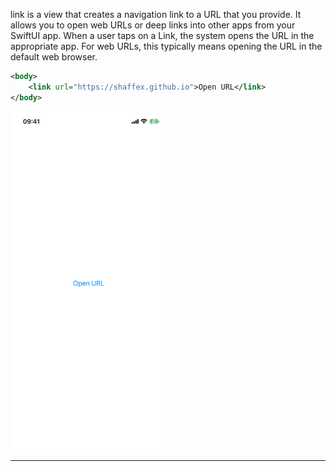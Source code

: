link is a view that creates a navigation link to a URL that you provide. It allows you to open web URLs or deep links into other apps from your SwiftUI app. When a user taps on a Link, the system opens the URL in the appropriate app. For web URLs, this typically means opening the URL in the default web browser.



```xml
<body>
    <link url="https://shaffex.github.io">Open URL</link>
</body>
```

<img src="/Screenshots/Views/Controls/link_1.png" width="250" alt="Screenshot">


---
